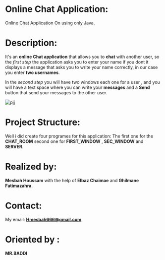 # Online Chat Application:

Online Chat Application On using only Java.




# Description:

It's an **online Chat application** that allows you to **chat** with another user, so the *first step* the application asks you to enter your name if you dont it displays a message that asks you to write your name correctly, in our case you enter **two usernames**.

In the *second step* you will have two windows each one for a user , and you will have a text space where you can write your **messages** and a **Send** button that send your messages to the other user.

![pjj](https://user-images.githubusercontent.com/61421882/101989255-682a4780-3c9f-11eb-93fa-09dcc1222f35.png)





# Project Structure:

Well i did create four programes for this application:
The first one for the **CHAT_ROOM** second one for **FIRST_WINDOW** , **SEC_WINDOW** and **SERVER**.




# Realized by:

**Mesbah Houssam** with the help of **Elbaz Chaimae** and **Ghilmane Fatimazahra**.




# Contact:

My email: **Hmesbah666@gmail.com**


# Oriented by :

**MR.BADDI**




